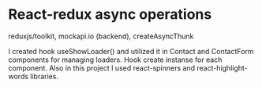 # React-redux async operations

reduxjs/toolkit, mockapi.io (backend), createAsyncThunk

I created hook useShowLoader() and utilized it in Contact and ContactForm components for managing loaders. Hook create instanse for each component.
Also in this project I used react-spinners and react-highlight-words libraries.
